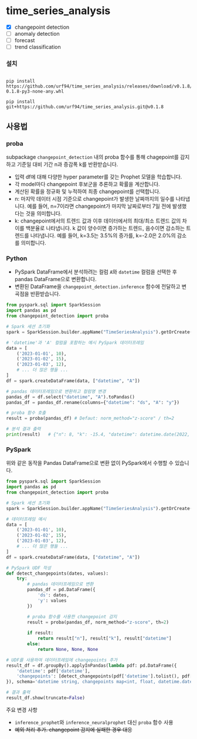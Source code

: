 # time_series_analysis

- [x] changepoint detection
- [ ] anomaly detection
- [ ] forecast
- [ ] trend classification

### 설치

```commandline

pip install https://github.com/urf94/time_series_analysis/releases/download/v0.1.8/time_series_analysis-0.1.8-py3-none-any.whl

pip install git+https://github.com/urf94/time_series_analysis.git@v0.1.8

```


## 사용법

### proba
subpackage `changepoint_detection` 내의 proba 함수를 통해 chagepoint를 감지하고 기준일 대비 기간 n과 증감폭 k를 반환받습니다.
- 입력 df에 대해 다양한 hyper parameter를 갖는 Prophet 모델을 학습합니다.
- 각 model마다 changepoint 후보군을 추론하고 확률을 계산합니다.
- 계산된 확률을 정규화 및 누적하여 최종 changepoint를 선택합니다.
- n: 마지막 데이터 시점 기준으로 changepoint가 발생한 날짜까지의 일수를 나타냅니다. 예를 들어, n=7이라면 changepoint가 마지막 날짜로부터 7일 전에 발생했다는 것을 의미합니다.
- k: changepoint에서의 트렌드 값과 이후 데이터에서의 최대/최소 트렌드 값의 차이를 백분율로 나타냅니다. k 값이 양수이면 증가하는 트렌드, 음수이면 감소하는 트렌드를 나타냅니다. 예를 들어, k=3.5는 3.5%의 증가를, k=-2.0은 2.0%의 감소를 의미합니다.


### Python

- PySpark DataFrame에서 분석하려는 컬럼 `A`와 `datetime` 컬럼을 선택한 후 pandas DataFrame으로 변환합니다.
- 변환된 DataFrame을 `changepoint_detection.inference` 함수에 전달하고 변곡점을 반환받습니다.


```python
from pyspark.sql import SparkSession
import pandas as pd
from changepoint_detection import proba

# Spark 세션 초기화
spark = SparkSession.builder.appName("TimeSeriesAnalysis").getOrCreate()

# 'datetime'과 'A' 컬럼을 포함하는 예시 PySpark 데이터프레임
data = [
    ('2023-01-01', 10),
    ('2023-01-02', 15),
    ('2023-01-03', 12),
    # ... 더 많은 행들 ...
]
df = spark.createDataFrame(data, ["datetime", "A"])

# pandas 데이터프레임으로 변환하고 컬럼명 변경
pandas_df = df.select("datetime", "A").toPandas()
pandas_df = pandas_df.rename(columns={"datetime": "ds", "A": "y"})

# proba 함수 호출
result = proba(pandas_df) # Defaut: norm_method="z-score" / th=2

# 분석 결과 출력
print(result)   # {"n": 8, "k": -15.4, "datetime": datetime.date(2022, 4, 10)}

```

### PySpark
위와 같은 동작을 Pandas DataFrame으로 변환 없이 PySpark에서 수행할 수 있습니다.


```python
from pyspark.sql import SparkSession
import pandas as pd
from changepoint_detection import proba

# Spark 세션 초기화
spark = SparkSession.builder.appName("TimeSeriesAnalysis").getOrCreate()

# 데이터프레임 예시
data = [
    ('2023-01-01', 10),
    ('2023-01-02', 15),
    ('2023-01-03', 12),
    # ... 더 많은 행들 ...
]
df = spark.createDataFrame(data, ["datetime", "A"])

# PySpark UDF 작성
def detect_changepoints(dates, values):
    try:
        # pandas 데이터프레임으로 변환
        pandas_df = pd.DataFrame({
            'ds': dates,
            'y': values
        })

        # proba 함수를 사용한 changepoint 감지
        result = proba(pandas_df, norm_method="z-score", th=2)
        
        if result:
            return result["n"], result["k"], result["datetime"]
        else:
            return None, None, None

# UDF를 사용하여 데이터프레임에 changepoints 추가
result_df = df.groupBy().applyInPandas(lambda pdf: pd.DataFrame({
    'datetime': pdf['datetime'],
    'changepoints': [detect_changepoints(pdf['datetime'].tolist(), pdf['A'].tolist())]
}), schema='datetime string, changepoints map<int, float, datetime.date>')

# 결과 출력
result_df.show(truncate=False)

```

주요 변경 사항
- `inference_prophet`와 `inference_neuralprophet` 대신 `proba` 함수 사용
- ~~예외 처리 추가. changepoint 감지에 실패한 경우 대응~~